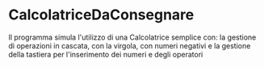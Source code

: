 # CalcolatriceDaConsegnare
Il programma simula l'utilizzo di una Calcolatrice semplice con: la gestione di operazioni in cascata, con la virgola, con numeri negativi e la gestione della tastiera per l'inserimento dei numeri e degli operatori
